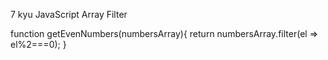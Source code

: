 7 kyu
JavaScript Array Filter

function getEvenNumbers(numbersArray){
  return numbersArray.filter(el => el%2===0);
}
